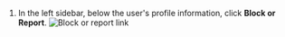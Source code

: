 1. In the left sidebar, below the user's profile information, click **Block or Report**.
   ![Block or report link](/assets/images/help/profile/profile-block-or-report-button.png)
